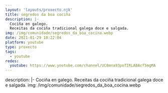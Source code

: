 ```yaml
---
layout: 'layouts/proxecto.njk'
title: segredos da boa cociña
description: |-
  Cociña en galego.
  Receitas da cociña tradicional galega doce e salgada.
img: /img/comunidade/segredos_da_boa_cocina.webp
date: 2021-01-29 18:22:04
platform: youtube
type: proxecto
tags:
  - youtube
redes:
  youtube: https://www.youtube.com/channel/UC8mna93poTIRLABAcf5mgMA
---
```

description: |-
  Cociña en galego.
  Receitas da cociña tradicional galega doce e salgada.
img: /img/comunidade/segredos_da_boa_cocina.webp
